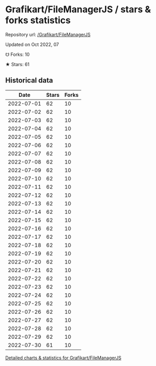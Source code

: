 # Grafikart/FileManagerJS / stars & forks statistics

Repository url: [/Grafikart/FileManagerJS](https://github.com/Grafikart/FileManagerJS)

Updated on Oct 2022, 07

☋ Forks: 10

★ Stars: 61

## Historical data
| Date | Stars | Forks |
|------|-------|-------|
| 2022-07-01 | 62 | 10 | 
| 2022-07-02 | 62 | 10 | 
| 2022-07-03 | 62 | 10 | 
| 2022-07-04 | 62 | 10 | 
| 2022-07-05 | 62 | 10 | 
| 2022-07-06 | 62 | 10 | 
| 2022-07-07 | 62 | 10 | 
| 2022-07-08 | 62 | 10 | 
| 2022-07-09 | 62 | 10 | 
| 2022-07-10 | 62 | 10 | 
| 2022-07-11 | 62 | 10 | 
| 2022-07-12 | 62 | 10 | 
| 2022-07-13 | 62 | 10 | 
| 2022-07-14 | 62 | 10 | 
| 2022-07-15 | 62 | 10 | 
| 2022-07-16 | 62 | 10 | 
| 2022-07-17 | 62 | 10 | 
| 2022-07-18 | 62 | 10 | 
| 2022-07-19 | 62 | 10 | 
| 2022-07-20 | 62 | 10 | 
| 2022-07-21 | 62 | 10 | 
| 2022-07-22 | 62 | 10 | 
| 2022-07-23 | 62 | 10 | 
| 2022-07-24 | 62 | 10 | 
| 2022-07-25 | 62 | 10 | 
| 2022-07-26 | 62 | 10 | 
| 2022-07-27 | 62 | 10 | 
| 2022-07-28 | 62 | 10 | 
| 2022-07-29 | 62 | 10 | 
| 2022-07-30 | 61 | 10 | 


[Detailed charts & statistics for Grafikart/FileManagerJS](https://reviewgithub.com/rep/Grafikart/FileManagerJS)
